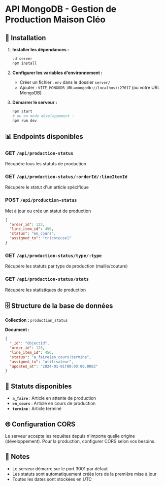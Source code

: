 # API MongoDB - Gestion de Production Maison Cléo

## 🚀 Installation

1. **Installer les dépendances :**
   ```bash
   cd server
   npm install
   ```

2. **Configurer les variables d'environnement :**
   - Créer un fichier `.env` dans le dossier `server/`
   - Ajouter : `VITE_MONGODB_URL=mongodb://localhost:27017` (ou votre URL MongoDB)

3. **Démarrer le serveur :**
   ```bash
   npm start
   # ou en mode développement :
   npm run dev
   ```

## 📊 Endpoints disponibles

### GET `/api/production-status`
Récupère tous les statuts de production

### GET `/api/production-status/:orderId/:lineItemId`
Récupère le statut d'un article spécifique

### POST `/api/production-status`
Met à jour ou crée un statut de production
```json
{
  "order_id": 123,
  "line_item_id": 456,
  "status": "en_cours",
  "assigned_to": "tricoteuse1"
}
```

### GET `/api/production-status/type/:type`
Récupère les statuts par type de production (maille/couture)

### GET `/api/production-status/stats`
Récupère les statistiques de production

## 🗄️ Structure de la base de données

**Collection :** `production_status`

**Document :**
```json
{
  "_id": "ObjectId",
  "order_id": 123,
  "line_item_id": 456,
  "status": "a_faire|en_cours|termine",
  "assigned_to": "utilisateur",
  "updated_at": "2024-01-01T00:00:00.000Z"
}
```

## 🔄 Statuts disponibles

- **`a_faire`** : Article en attente de production
- **`en_cours`** : Article en cours de production
- **`termine`** : Article terminé

## 🌐 Configuration CORS

Le serveur accepte les requêtes depuis n'importe quelle origine (développement). Pour la production, configurer CORS selon vos besoins.

## 📝 Notes

- Le serveur démarre sur le port 3001 par défaut
- Les statuts sont automatiquement créés lors de la première mise à jour
- Toutes les dates sont stockées en UTC
